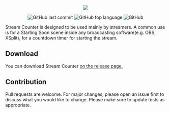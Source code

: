 <p align=center>
 <img src="https://i.imgur.com/hoCNh5W.png"/>
</p>

<p align=center>
<img alt="GitHub last commit" src="https://img.shields.io/github/last-commit/rageCode153/Stream-Counter">
<img alt="GitHub top language" src="https://img.shields.io/github/languages/top/rageCode153/Stream-Counter?color=orange">
 <img alt="GitHub" src="https://img.shields.io/github/license/rageCode153/Stream-Counter?color=blue">
</p>

Stream Counter is designed to be used mainly by streamers. A common use is for a Starting Soon scene inside any broadcasting software(e.g. OBS, XSplit), for a countdown timer for starting the stream.

## Download

You can download Stream Counter [on the release page.](https://github.com/rageCode153/Stream-Counter/releases)

## Contribution

Pull requests are welcome. For major changes, please open an issue first to discuss what you would like to change.
Please make sure to update tests as appropriate.
 

